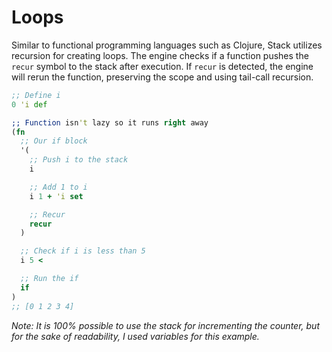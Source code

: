 # Loops

Similar to functional programming languages such as Clojure, Stack utilizes recursion for creating loops. The engine checks if a function pushes the `recur` symbol to the stack after execution. If `recur` is detected, the engine will rerun the function, preserving the scope and using tail-call recursion.

```clojure
;; Define i
0 'i def

;; Function isn't lazy so it runs right away
(fn
  ;; Our if block
  '(
    ;; Push i to the stack
    i

    ;; Add 1 to i
    i 1 + 'i set

    ;; Recur
    recur
  )

  ;; Check if i is less than 5
  i 5 <

  ;; Run the if
  if
)
;; [0 1 2 3 4]
```

*Note: It is 100% possible to use the stack for incrementing the counter, but for the sake of readability, I used variables for this example.*
